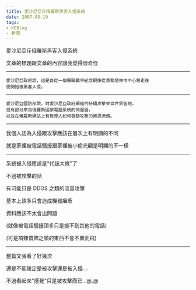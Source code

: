 ```yaml
---
title: 愛沙尼亞斥俄羅斯黑客入侵系統
date: 2007-05-19
tags:
- KDBlog
- 新聞
---
```

愛沙尼亞斥俄羅斯黑客入侵系統



文章的標題跟文章的內容讓我覺得很奇怪

---

```
愛沙尼亞政府說，這是自從一個蘇聯戰爭紀念銅像從首都塔林市中心移走後
便開始被黑客入侵。
```

---

```
愛沙尼亞國防部說，對愛沙尼亞政府網絡的持續攻擊來自世界各地，
但有部分來自俄羅斯國家電腦系統的伺服器，
以及在俄羅斯網站上有教導人如何發動攻擊的資訊流傳。
```

---

我個人認為入侵跟攻擊應該在層次上有明顯的不同

就是家裡被電話騷擾跟家裡被小偷光顧是明顯的不一樣

---

系統被入侵應該是"代誌大條"了

不過被攻擊的話

有可能只是 DDOS 之類的流量攻擊

基本上頂多只會造成機器癱瘓

資料應該不太會出問題

(就像被電話騷擾頂多只是接不到其他的電話)

(可是項鍊首飾之類的東西不會不翼而飛)

---

整篇文張看了好幾次

還是不能確定是被攻擊還是被入侵....

不過看起來"感覺"只是被攻擊而已...@_@

